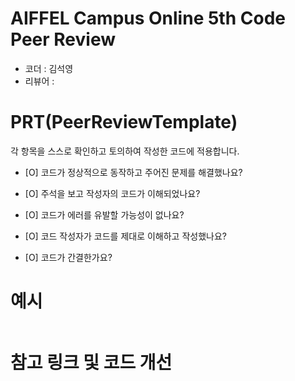 # AIFFEL Campus Online 5th Code Peer Review
- 코더 : 김석영
- 리뷰어 : 


# PRT(PeerReviewTemplate) 
각 항목을 스스로 확인하고 토의하여 작성한 코드에 적용합니다.

- [O] 코드가 정상적으로 동작하고 주어진 문제를 해결했나요?
  > 
- [O] 주석을 보고 작성자의 코드가 이해되었나요?
  > 
- [O] 코드가 에러를 유발할 가능성이 없나요?
  > 
- [O] 코드 작성자가 코드를 제대로 이해하고 작성했나요?
  > 
- [O] 코드가 간결한가요?
  > 

# 예시
```python

```

# 참고 링크 및 코드 개선

```python

```
